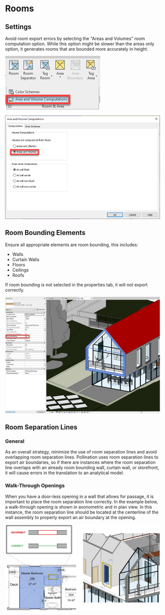 # Rooms

## Settings

Avoid room export errors by selecting the "Areas and Volumes" room computation option. While this option might be slower than the areas only option, it generates rooms that are bounded more accurately in height. 

![](../../.gitbook/assets/image%20%28136%29.png)

![](../../.gitbook/assets/image%20%28124%29.png)

## Room Bounding Elements

Ensure all appropriate elements are room bounding, this includes: 

* Walls
* Curtain Walls
* Floors
* Ceilings
* Roofs

If room bounding is not selected in the properties tab, it will not export correctly. 

![](../../.gitbook/assets/image%20%28133%29.png)

## Room Separation Lines

### General

As an overall strategy, minimize the use of room separation lines and avoid overlapping room separation lines. Pollination uses room separation lines to export air boundaries, so if there are instances where the room separation line overlaps with an already room bounding wall, curtain wall, or storefront, it will cause errors in the translation to an analytical model. 



### Walk-Through Openings 

When you have a door-less opening in a wall that allows for passage, it is important to place the room separation line correctly. In the example below, a walk-through opening is shown in axonometric and in plan view. In this instance, the room separation line should be located at the centerline of the wall assembly to properly export an air boundary at the opening.  

![At walk-through openings, located a room separation line at the center of the wall assembly.](../../.gitbook/assets/room-separation-lines.jpg)



